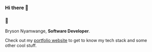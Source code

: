 ### Hi there 👋 

### 📖 

Bryson Nyamwange, **Software Developer**.

<p>Check out my <a href="https://bryson-portfolio.netlify.app/" target="_blank">portfolio website</a> to get to know my tech stack and some other cool stuff.</p>
